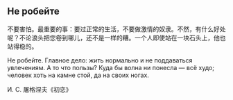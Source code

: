 ## Не робейте

不要害怕。最重要的事：要过正常的生活，不要做激情的奴隶。不然，有什么好处呢？不论浪头把您卷到哪儿，还不是一样的糟。一个人即使站在一块石头上，他也站得稳的。

Не робейте. Главное дело: жить нормально и не поддаваться увлечениям. А то что пользы? Куда бы волна ни понесла — всё худо; человек хоть на камне стой, да на своих ногах.

И. С. 屠格涅夫《初恋》
